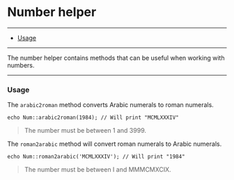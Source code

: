 # Number helper

--------------------------------------------------------

* [Usage](#usage)

--------------------------------------------------------

The number helper contains methods that can be useful when working with numbers.

--------------------------------------------------------

<a id="usage"></a>

### Usage

The ```arabic2roman``` method converts Arabic numerals to roman numerals.

	echo Num::arabic2roman(1984); // Will print "MCMLXXXIV"

> The number must be between 1 and 3999.

The ```roman2arabic``` method will convert roman numerals to Arabic numerals.

	echo Num::roman2arabic('MCMLXXXIV'); // Will print "1984"

> The number must be between I and MMMCMXCIX.
